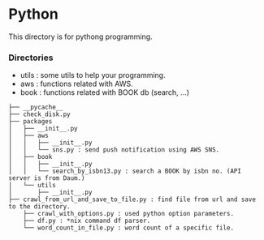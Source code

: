 # Python 

This directory is for pythong programming. 

### Directories
- utils : some utils to help your programming.
- aws : functions related with AWS.
- book : functions related with BOOK db (search, ...)

```
├── __pycache__
├── check_disk.py
├── packages
│   ├── __init__.py
│   ├── aws
│   │   ├── __init__.py
│   │   └── sns.py : send push notification using AWS SNS.
│   ├── book
│   │   ├── __init__.py
│   │   └── search_by_isbn13.py : search a BOOK by isbn no. (API server is from Daum.)
│   └── utils
│       ├── __init__.py
├── crawl_from_url_and_save_to_file.py : find file from url and save to the directory.
    ├── crawl_with_options.py : used python option parameters.
    ├── df.py : *nix command df parser. 
    └── word_count_in_file.py : word count of a specific file. 
```
